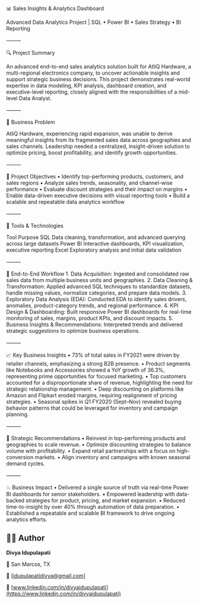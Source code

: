 📊 Sales Insights & Analytics Dashboard

Advanced Data Analytics Project | SQL • Power BI • Sales Strategy • BI Reporting

⸻

🔍 Project Summary

An advanced end-to-end sales analytics solution built for AtliQ Hardware, a multi-regional electronics company, to uncover actionable insights and support strategic business decisions. This project demonstrates real-world expertise in data modeling, KPI analysis, dashboard creation, and executive-level reporting, closely aligned with the responsibilities of a mid-level Data Analyst.

⸻

💼 Business Problem

AtliQ Hardware, experiencing rapid expansion, was unable to derive meaningful insights from its fragmented sales data across geographies and sales channels. Leadership needed a centralized, insight-driven solution to optimize pricing, boost profitability, and identify growth opportunities.

⸻

🎯 Project Objectives
	•	Identify top-performing products, customers, and sales regions
	•	Analyze sales trends, seasonality, and channel-wise performance
	•	Evaluate discount strategies and their impact on margins
	•	Enable data-driven executive decisions with visual reporting tools
	•	Build a scalable and repeatable data analytics workflow

⸻

🧰 Tools & Technologies

Tool	Purpose
SQL	Data cleaning, transformation, and advanced querying across large datasets
Power BI	Interactive dashboards, KPI visualization, executive reporting
Excel	Exploratory analysis and initial data validation


⸻

🔄 End-to-End Workflow
	1.	Data Acquisition: Ingested and consolidated raw sales data from multiple business units and geographies.
	2.	Data Cleaning & Transformation: Applied advanced SQL techniques to standardize datasets, handle missing values, normalize categories, and prepare data models.
	3.	Exploratory Data Analysis (EDA): Conducted EDA to identify sales drivers, anomalies, product-category trends, and regional performance.
	4.	KPI Design & Dashboarding: Built responsive Power BI dashboards for real-time monitoring of sales, margins, product KPIs, and discount impacts.
	5.	Business Insights & Recommendations: Interpreted trends and delivered strategic suggestions to optimize business operations.

⸻

📈 Key Business Insights
	•	73% of total sales in FY2021 were driven by retailer channels, emphasizing a strong B2B presence.
	•	Product segments like Notebooks and Accessories showed a YoY growth of 36.3%, representing prime opportunities for focused marketing.
	•	Top customers accounted for a disproportionate share of revenue, highlighting the need for strategic relationship management.
	•	Deep discounting on platforms like Amazon and Flipkart eroded margins, requiring realignment of pricing strategies.
	•	Seasonal spikes in Q1 FY2020 (Sept–Nov) revealed buying behavior patterns that could be leveraged for inventory and campaign planning.

⸻

📌 Strategic Recommendations
	•	Reinvest in top-performing products and geographies to scale revenue.
	•	Optimize discounting strategies to balance volume with profitability.
	•	Expand retail partnerships with a focus on high-conversion markets.
	•	Align inventory and campaigns with known seasonal demand cycles.

⸻

💥 Business Impact
	•	Delivered a single source of truth via real-time Power BI dashboards for senior stakeholders.
	•	Empowered leadership with data-backed strategies for product, pricing, and market expansion.
	•	Reduced time-to-insight by over 40% through automation of data preparation.
	•	Established a repeatable and scalable BI framework to drive ongoing analytics efforts.


## 👩‍💻 Author

**Divya Idupulapati**

📍 San Marcos, TX

📧 [[idupulapatidivya@gmail.com](mailto:idupulapatidivya@gmail.com)]

🔗 [www.linkedin.com/in/divyaidupulapati](https://www.linkedin.com/in/divyaidupulapati)
